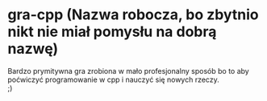# gra-cpp (Nazwa robocza, bo zbytnio nikt nie miał pomysłu na dobrą nazwę)
Bardzo prymitywna gra zrobiona w mało profesjonalny sposób bo to aby poćwiczyć programowanie w cpp i nauczyć się nowych rzeczy.  
;)
